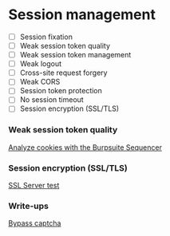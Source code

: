 # Session management

- [ ] Session fixation
- [ ] Weak session token quality 
- [ ] Weak session token management 
- [ ] Weak logout
- [ ] Cross-site request forgery
- [ ] Weak CORS
- [ ] Session token protection
- [ ] No session timeout
- [ ] Session encryption (SSL/TLS)

### Weak session token quality 
[Analyze cookies with the Burpsuite Sequencer](https://github.com/Zawadidone/WebHacking/blob/master/BurpSuite/Tools/Sequencer.md) 

### Session encryption (SSL/TLS)
[SSL Server test](https://www.ssllabs.com/ssltest/)


### Write-ups
[Bypass captcha](https://teamultimate.in/how-to-bypass-captcha/)
